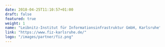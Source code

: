 ```yaml
---
date: 2018-04-25T11:10:57+01:00
draft: false
featured: true
weight: 1
name: "Leibnitz-Institut für Informationsinfrastruktur GmbH, Karlsruhe"
link: "https://www.fiz-karlsruhe.de/"
logo: "/images/partner/fiz.png"
---
```


